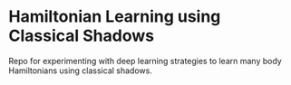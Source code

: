 # Hamiltonian Learning using Classical Shadows
Repo for experimenting with deep learning strategies to learn many body Hamiltonians using classical shadows.
